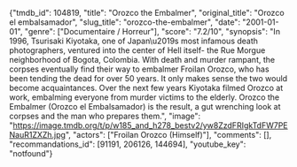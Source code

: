 {"tmdb_id": 104819, "title": "Orozco the Embalmer", "original_title": "Orozco el embalsamador", "slug_title": "orozco-the-embalmer", "date": "2001-01-01", "genre": ["Documentaire / Horreur"], "score": "7.2/10", "synopsis": "In 1996, Tsurisaki Kiyotaka, one of Japan\u2019s most infamous death photographers, ventured into the center of Hell itself- the Rue Morgue neighborhood of Bogota, Colombia. With death and murder rampant, the corpses eventually find their way to embalmer Froilan Orozco, who has been tending the dead for over 50 years.  It only makes sense the two would become acquaintances. Over the next few years Kiyotaka filmed Orozco at work, embalming everyone from murder victims to the elderly. Orozco the Embalmer (Orozco el Embalsamador) is the result, a gut wrenching look at corpses and the man who prepares them.", "image": "https://image.tmdb.org/t/p/w185_and_h278_bestv2/yw8ZzdFRIgkTdFW7PENauR1ZXZh.jpg", "actors": ["Froilan Orozco (Himself)"], "comments": [], "recommandations_id": [91191, 206126, 144694], "youtube_key": "notfound"}